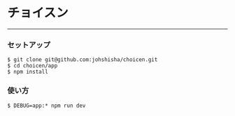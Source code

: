 # チョイスン

---

### セットアップ
```
$ git clone git@github.com:johshisha/choicen.git
$ cd choicen/app
$ npm install
```

### 使い方
```
$ DEBUG=app:* npm run dev
```
